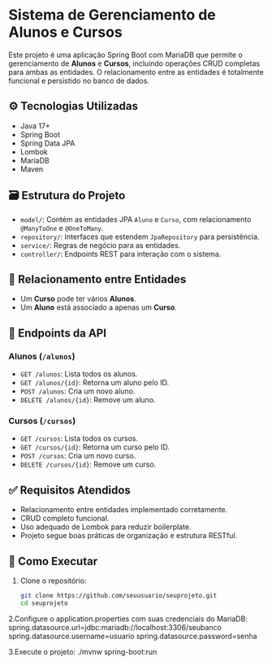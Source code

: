 # Sistema de Gerenciamento de Alunos e Cursos

Este projeto é uma aplicação Spring Boot com MariaDB que permite o gerenciamento de **Alunos** e **Cursos**, incluindo operações CRUD completas para ambas as entidades. O relacionamento entre as entidades é totalmente funcional e persistido no banco de dados.

## ⚙️ Tecnologias Utilizadas

- Java 17+
- Spring Boot
- Spring Data JPA
- Lombok
- MariaDB
- Maven

## 🗃️ Estrutura do Projeto

- `model/`: Contém as entidades JPA `Aluno` e `Curso`, com relacionamento `@ManyToOne` e `@OneToMany`.
- `repository/`: Interfaces que estendem `JpaRepository` para persistência.
- `service/`: Regras de negócio para as entidades.
- `controller/`: Endpoints REST para interação com o sistema.

## 🔁 Relacionamento entre Entidades

- Um **Curso** pode ter vários **Alunos**.
- Um **Aluno** está associado a apenas um **Curso**.

## 🔨 Endpoints da API

### Alunos (`/alunos`)
- `GET /alunos`: Lista todos os alunos.
- `GET /alunos/{id}`: Retorna um aluno pelo ID.
- `POST /alunos`: Cria um novo aluno.
- `DELETE /alunos/{id}`: Remove um aluno.

### Cursos (`/cursos`)
- `GET /cursos`: Lista todos os cursos.
- `GET /cursos/{id}`: Retorna um curso pelo ID.
- `POST /cursos`: Cria um novo curso.
- `DELETE /cursos/{id}`: Remove um curso.

## ✅ Requisitos Atendidos

- Relacionamento entre entidades implementado corretamente.
- CRUD completo funcional.
- Uso adequado de Lombok para reduzir boilerplate.
- Projeto segue boas práticas de organização e estrutura RESTful.

## 🧪 Como Executar

1. Clone o repositório:
   ```bash
   git clone https://github.com/seuusuario/seuprojeto.git
   cd seuprojeto

2.Configure o application.properties com suas credenciais do MariaDB:
spring.datasource.url=jdbc:mariadb://localhost:3306/seubanco
spring.datasource.username=usuario
spring.datasource.password=senha

3.Execute o projeto:
./mvnw spring-boot:run

